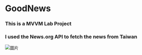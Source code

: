 # GoodNews

### This is a MVVM Lab Project
### I used the News.org API to fetch the news from Taiwan
 
![圖片](https://i.imgur.com/mSafZuSl.png)
